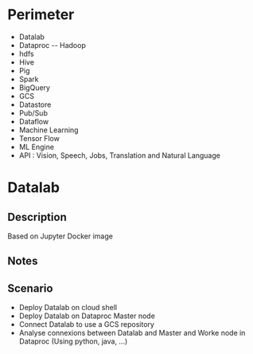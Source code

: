 # Perimeter
 - Datalab
 - Dataproc
  -- Hadoop
  - hdfs
  - Hive
  - Pig
  - Spark
 - BigQuery
 - GCS
 - Datastore
 - Pub/Sub
 - Dataflow
 - Machine Learning
  - Tensor Flow
  - ML Engine
  - API : Vision, Speech, Jobs, Translation and Natural Language
 

# Datalab
## Description
Based on Jupyter
Docker image

## Notes


## Scenario
- Deploy Datalab on cloud shell
- Deploy Datalab on Dataproc Master node
- Connect Datalab to use a GCS repository
- Analyse connexions between Datalab and Master and Worke node in Dataproc (Using python, java, ...)




